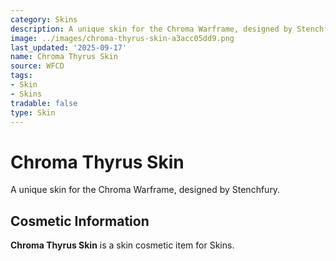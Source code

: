 ```yaml
---
category: Skins
description: A unique skin for the Chroma Warframe, designed by Stenchfury.
image: ../images/chroma-thyrus-skin-a3acc05dd9.png
last_updated: '2025-09-17'
name: Chroma Thyrus Skin
source: WFCD
tags:
- Skin
- Skins
tradable: false
type: Skin
---
```


# Chroma Thyrus Skin

A unique skin for the Chroma Warframe, designed by Stenchfury.

## Cosmetic Information

**Chroma Thyrus Skin** is a skin cosmetic item for Skins.

